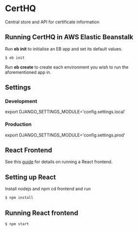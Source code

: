 # CertHQ
Central store and API for certificate information

## Running CertHQ in AWS Elastic Beanstalk
Run **eb init** to initialise an EB app and set its default values.

```bash
$ eb init
```

Run **eb create** to create each environment you wish to run the aforementioned
app in.

## Settings
### Development
export DJANGO_SETTINGS_MODULE='config.settings.local'

### Production
export DJANGO_SETTINGS_MODULE='config.settings.prod'

## React Frontend
See this [guide](https://www.digitalocean.com/community/tutorials/how-to-build-a-modern-web-application-to-manage-customer-information-with-django-and-react-on-ubuntu-18-04) for details on running a React frontend.

## Setting up React
Install nodejs and npm
cd frontend and run

```bash
$ npm install
```

## Running React frontend

```bash
$ npm start
```
